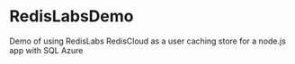 # RedisLabsDemo
Demo of using RedisLabs RedisCloud as a user caching store for a node.js app with SQL Azure
